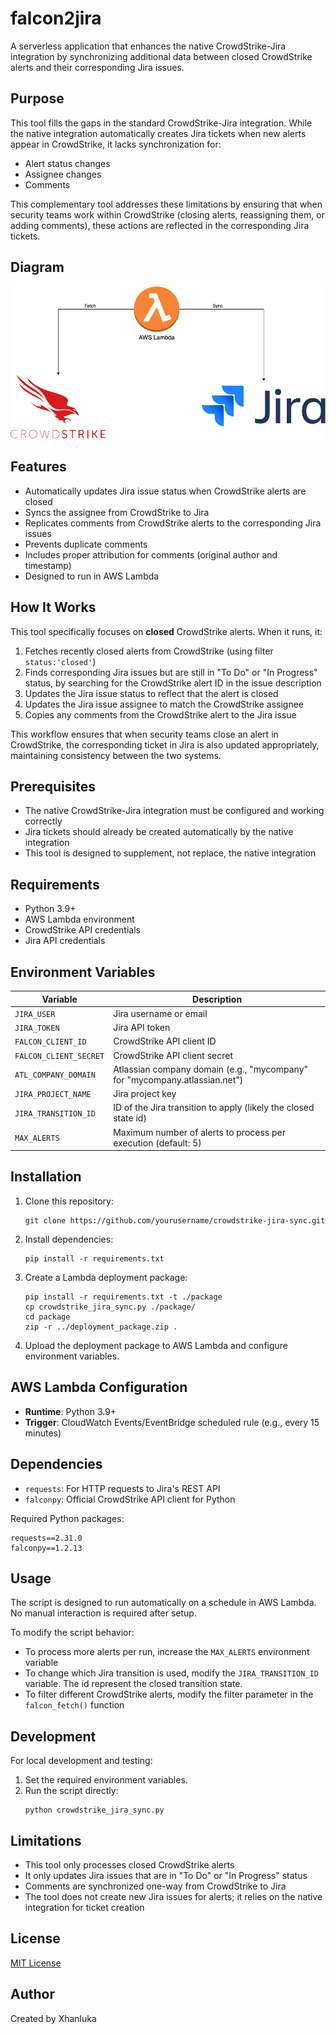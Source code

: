 # falcon2jira
A serverless application that enhances the native CrowdStrike-Jira integration by synchronizing additional data between closed CrowdStrike alerts and their corresponding Jira issues.

## Purpose

This tool fills the gaps in the standard CrowdStrike-Jira integration. While the native integration automatically creates Jira tickets when new alerts appear in CrowdStrike, it lacks synchronization for:

- Alert status changes
- Assignee changes
- Comments

This complementary tool addresses these limitations by ensuring that when security teams work within CrowdStrike (closing alerts, reassigning them, or adding comments), these actions are reflected in the corresponding Jira tickets.
## Diagram
![CrowdStrike-Jira Sync Architecture](diagram.png)
## Features

- Automatically updates Jira issue status when CrowdStrike alerts are closed
- Syncs the assignee from CrowdStrike to Jira
- Replicates comments from CrowdStrike alerts to the corresponding Jira issues
- Prevents duplicate comments
- Includes proper attribution for comments (original author and timestamp)
- Designed to run in AWS Lambda

## How It Works

This tool specifically focuses on **closed** CrowdStrike alerts. When it runs, it:

1. Fetches recently closed alerts from CrowdStrike (using filter `status:'closed'`)
2. Finds corresponding Jira issues but are still in "To Do" or "In Progress" status, by searching for the CrowdStrike alert ID in the issue description  
3. Updates the Jira issue status to reflect that the alert is closed
4. Updates the Jira issue assignee to match the CrowdStrike assignee
5. Copies any comments from the CrowdStrike alert to the Jira issue

This workflow ensures that when security teams close an alert in CrowdStrike, the corresponding ticket in Jira is also updated appropriately, maintaining consistency between the two systems.

## Prerequisites

- The native CrowdStrike-Jira integration must be configured and working correctly
- Jira tickets should already be created automatically by the native integration
- This tool is designed to supplement, not replace, the native integration

## Requirements

- Python 3.9+
- AWS Lambda environment
- CrowdStrike API credentials
- Jira API credentials

## Environment Variables

| Variable | Description |
|----------|-------------|
| `JIRA_USER` | Jira username or email |
| `JIRA_TOKEN` | Jira API token |
| `FALCON_CLIENT_ID` | CrowdStrike API client ID |
| `FALCON_CLIENT_SECRET` | CrowdStrike API client secret |
| `ATL_COMPANY_DOMAIN` | Atlassian company domain (e.g., "mycompany" for "mycompany.atlassian.net") |
| `JIRA_PROJECT_NAME` | Jira project key |
| `JIRA_TRANSITION_ID` | ID of the Jira transition to apply (likely the closed state id) |
| `MAX_ALERTS` | Maximum number of alerts to process per execution (default: 5) |

## Installation

1. Clone this repository:
   ```
   git clone https://github.com/yourusername/crowdstrike-jira-sync.git
   ```

2. Install dependencies:
   ```
   pip install -r requirements.txt
   ```

3. Create a Lambda deployment package:
   ```
   pip install -r requirements.txt -t ./package
   cp crowdstrike_jira_sync.py ./package/
   cd package
   zip -r ../deployment_package.zip .
   ```

4. Upload the deployment package to AWS Lambda and configure environment variables.

## AWS Lambda Configuration

- **Runtime**: Python 3.9+
- **Trigger**: CloudWatch Events/EventBridge scheduled rule (e.g., every 15 minutes)

## Dependencies

- `requests`: For HTTP requests to Jira's REST API
- `falconpy`: Official CrowdStrike API client for Python

Required Python packages:
```
requests==2.31.0
falconpy==1.2.13
```

## Usage

The script is designed to run automatically on a schedule in AWS Lambda. No manual interaction is required after setup.

To modify the script behavior:

- To process more alerts per run, increase the `MAX_ALERTS` environment variable
- To change which Jira transition is used, modify the `JIRA_TRANSITION_ID` variable. The id represent the closed transition state.
- To filter different CrowdStrike alerts, modify the filter parameter in the `falcon_fetch()` function

## Development

For local development and testing:

1. Set the required environment variables.
2. Run the script directly:
   ```
   python crowdstrike_jira_sync.py
   ```

## Limitations

- This tool only processes closed CrowdStrike alerts
- It only updates Jira issues that are in "To Do" or "In Progress" status
- Comments are synchronized one-way from CrowdStrike to Jira
- The tool does not create new Jira issues for alerts; it relies on the native integration for ticket creation

## License

[MIT License](LICENSE)

## Author

Created by Xhanluka

